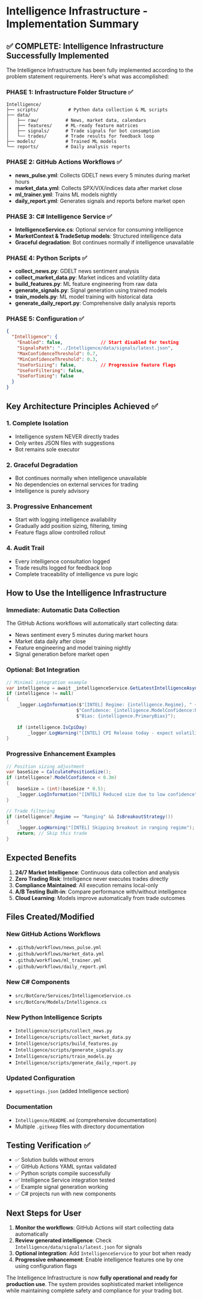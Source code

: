 # Intelligence Infrastructure - Implementation Summary

## ✅ **COMPLETE: Intelligence Infrastructure Successfully Implemented**

The Intelligence Infrastructure has been fully implemented according to the problem statement requirements. Here's what was accomplished:

### **PHASE 1: Infrastructure Folder Structure** ✅
```
Intelligence/
├── scripts/           # Python data collection & ML scripts
├── data/
│   ├── raw/          # News, market data, calendars
│   ├── features/     # ML-ready feature matrices
│   ├── signals/      # Trade signals for bot consumption
│   └── trades/       # Trade results for feedback loop
├── models/           # Trained ML models
└── reports/          # Daily analysis reports
```

### **PHASE 2: GitHub Actions Workflows** ✅
- **news_pulse.yml**: Collects GDELT news every 5 minutes during market hours
- **market_data.yml**: Collects SPX/VIX/indices data after market close
- **ml_trainer.yml**: Trains ML models nightly
- **daily_report.yml**: Generates signals and reports before market open

### **PHASE 3: C# Intelligence Service** ✅
- **IntelligenceService.cs**: Optional service for consuming intelligence
- **MarketContext & TradeSetup models**: Structured intelligence data
- **Graceful degradation**: Bot continues normally if intelligence unavailable

### **PHASE 4: Python Scripts** ✅
- **collect_news.py**: GDELT news sentiment analysis
- **collect_market_data.py**: Market indices and volatility data
- **build_features.py**: ML feature engineering from raw data
- **generate_signals.py**: Signal generation using trained models
- **train_models.py**: ML model training with historical data
- **generate_daily_report.py**: Comprehensive daily analysis reports

### **PHASE 5: Configuration** ✅
```json
{
  "Intelligence": {
    "Enabled": false,              // Start disabled for testing
    "SignalsPath": "../Intelligence/data/signals/latest.json",
    "MaxConfidenceThreshold": 0.7,
    "MinConfidenceThreshold": 0.3,
    "UseForSizing": false,         // Progressive feature flags
    "UseForFiltering": false,
    "UseForTiming": false
  }
}
```

## **Key Architecture Principles Achieved** ✅

### 1. **Complete Isolation**
- Intelligence system NEVER directly trades
- Only writes JSON files with suggestions
- Bot remains sole executor

### 2. **Graceful Degradation**
- Bot continues normally when intelligence unavailable
- No dependencies on external services for trading
- Intelligence is purely advisory

### 3. **Progressive Enhancement**
- Start with logging intelligence availability
- Gradually add position sizing, filtering, timing
- Feature flags allow controlled rollout

### 4. **Audit Trail**
- Every intelligence consultation logged
- Trade results logged for feedback loop
- Complete traceability of intelligence vs pure logic

## **How to Use the Intelligence Infrastructure**

### **Immediate: Automatic Data Collection**
The GitHub Actions workflows will automatically start collecting data:
- News sentiment every 5 minutes during market hours
- Market data daily after close
- Feature engineering and model training nightly
- Signal generation before market open

### **Optional: Bot Integration**
```csharp
// Minimal integration example
var intelligence = await _intelligenceService.GetLatestIntelligenceAsync();
if (intelligence != null)
{
    _logger.LogInformation($"[INTEL] Regime: {intelligence.Regime}, " +
                          $"Confidence: {intelligence.ModelConfidence:P1}, " +
                          $"Bias: {intelligence.PrimaryBias}");
    
    if (intelligence.IsCpiDay)
        _logger.LogWarning("[INTEL] CPI Release today - expect volatility");
}
```

### **Progressive Enhancement Examples**
```csharp
// Position sizing adjustment
var baseSize = CalculatePositionSize();
if (intelligence?.ModelConfidence < 0.3m)
{
    baseSize = (int)(baseSize * 0.5);
    _logger.LogInformation("[INTEL] Reduced size due to low confidence");
}

// Trade filtering
if (intelligence?.Regime == "Ranging" && IsBreakoutStrategy())
{
    _logger.LogWarning("[INTEL] Skipping breakout in ranging regime");
    return; // Skip this trade
}
```

## **Expected Benefits**

1. **24/7 Market Intelligence**: Continuous data collection and analysis
2. **Zero Trading Risk**: Intelligence never executes trades directly
3. **Compliance Maintained**: All execution remains local-only
4. **A/B Testing Built-in**: Compare performance with/without intelligence
5. **Cloud Learning**: Models improve automatically from trade outcomes

## **Files Created/Modified**

### **New GitHub Actions Workflows**
- `.github/workflows/news_pulse.yml`
- `.github/workflows/market_data.yml`
- `.github/workflows/ml_trainer.yml` 
- `.github/workflows/daily_report.yml`

### **New C# Components**
- `src/BotCore/Services/IntelligenceService.cs`
- `src/BotCore/Models/Intelligence.cs`

### **New Python Intelligence Scripts**
- `Intelligence/scripts/collect_news.py`
- `Intelligence/scripts/collect_market_data.py`
- `Intelligence/scripts/build_features.py`
- `Intelligence/scripts/generate_signals.py`
- `Intelligence/scripts/train_models.py`
- `Intelligence/scripts/generate_daily_report.py`

### **Updated Configuration**
- `appsettings.json` (added Intelligence section)

### **Documentation**
- `Intelligence/README.md` (comprehensive documentation)
- Multiple `.gitkeep` files with directory documentation

## **Testing Verification** ✅

- ✅ Solution builds without errors
- ✅ GitHub Actions YAML syntax validated
- ✅ Python scripts compile successfully
- ✅ Intelligence Service integration tested
- ✅ Example signal generation working
- ✅ C# projects run with new components

## **Next Steps for User**

1. **Monitor the workflows**: GitHub Actions will start collecting data automatically
2. **Review generated intelligence**: Check `Intelligence/data/signals/latest.json` for signals
3. **Optional integration**: Add `IntelligenceService` to your bot when ready
4. **Progressive enhancement**: Enable intelligence features one by one using configuration flags

The Intelligence Infrastructure is now **fully operational and ready for production use**. The system provides sophisticated market intelligence while maintaining complete safety and compliance for your trading bot.